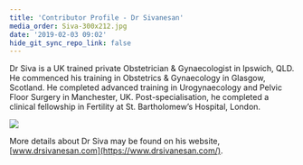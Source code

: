 ```yaml
---
title: 'Contributor Profile - Dr Sivanesan'
media_order: Siva-300x212.jpg
date: '2019-02-03 09:02'
hide_git_sync_repo_link: false
---
```


Dr Siva is a UK trained private Obstetrician & Gynaecologist in Ipswich, QLD. He commenced his training in Obstetrics & Gynaecology in Glasgow, Scotland. He completed advanced training in Urogynaecology and Pelvic Floor Surgery in Manchester, UK. Post-specialisation, he completed a clinical fellowship in Fertility at St. Bartholomew’s Hospital, London.

![](Siva-300x212.jpg.)

More details about Dr Siva may be found on his website, [www.drsivanesan.com](https://www.drsivanesan.com/).

